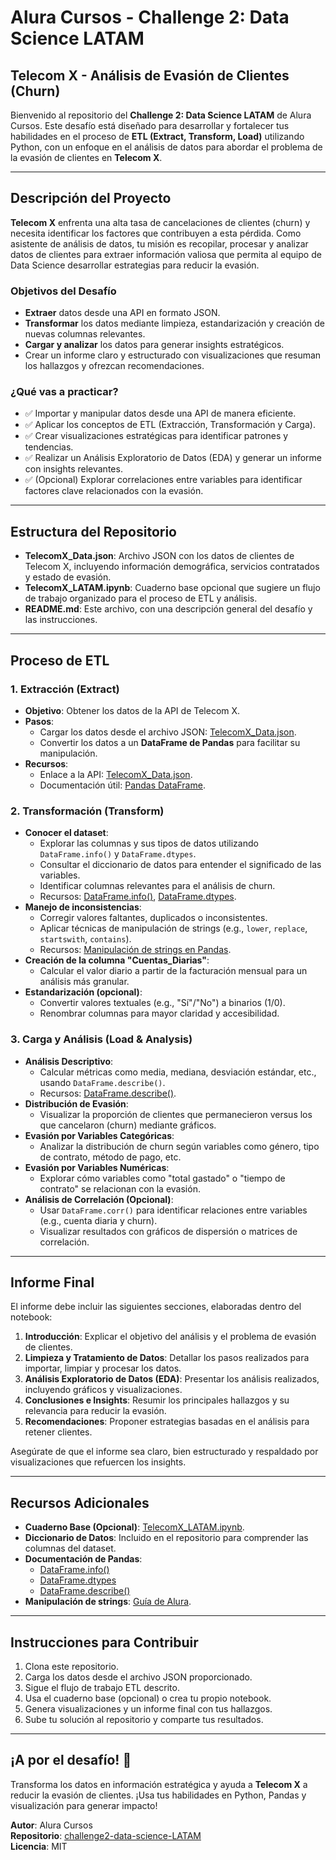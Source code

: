 # Alura Cursos - Challenge 2: Data Science LATAM

## Telecom X - Análisis de Evasión de Clientes (Churn)

Bienvenido al repositorio del **Challenge 2: Data Science LATAM** de Alura Cursos. Este desafío está diseñado para desarrollar y fortalecer tus habilidades en el proceso de **ETL (Extract, Transform, Load)** utilizando Python, con un enfoque en el análisis de datos para abordar el problema de la evasión de clientes en **Telecom X**.

---

## Descripción del Proyecto

**Telecom X** enfrenta una alta tasa de cancelaciones de clientes (churn) y necesita identificar los factores que contribuyen a esta pérdida. Como asistente de análisis de datos, tu misión es recopilar, procesar y analizar datos de clientes para extraer información valiosa que permita al equipo de Data Science desarrollar estrategias para reducir la evasión.

### Objetivos del Desafío
- **Extraer** datos desde una API en formato JSON.
- **Transformar** los datos mediante limpieza, estandarización y creación de nuevas columnas relevantes.
- **Cargar y analizar** los datos para generar insights estratégicos.
- Crear un informe claro y estructurado con visualizaciones que resuman los hallazgos y ofrezcan recomendaciones.

### ¿Qué vas a practicar?
- ✅ Importar y manipular datos desde una API de manera eficiente.
- ✅ Aplicar los conceptos de ETL (Extracción, Transformación y Carga).
- ✅ Crear visualizaciones estratégicas para identificar patrones y tendencias.
- ✅ Realizar un Análisis Exploratorio de Datos (EDA) y generar un informe con insights relevantes.
- ✅ (Opcional) Explorar correlaciones entre variables para identificar factores clave relacionados con la evasión.

---

## Estructura del Repositorio

- **TelecomX_Data.json**: Archivo JSON con los datos de clientes de Telecom X, incluyendo información demográfica, servicios contratados y estado de evasión.
- **TelecomX_LATAM.ipynb**: Cuaderno base opcional que sugiere un flujo de trabajo organizado para el proceso de ETL y análisis.
- **README.md**: Este archivo, con una descripción general del desafío y las instrucciones.

---

## Proceso de ETL

### 1. Extracción (Extract)
- **Objetivo**: Obtener los datos de la API de Telecom X.
- **Pasos**:
  - Cargar los datos desde el archivo JSON: [TelecomX_Data.json](https://github.com/ingridcristh/challenge2-data-science-LATAM/blob/main/TelecomX_Data.json).
  - Convertir los datos a un **DataFrame de Pandas** para facilitar su manipulación.
- **Recursos**:
  - Enlace a la API: [TelecomX_Data.json](https://github.com/ingridcristh/challenge2-data-science-LATAM/blob/main/TelecomX_Data.json).
  - Documentación útil: [Pandas DataFrame](https://pandas.pydata.org/docs/reference/api/pandas.DataFrame.html).

### 2. Transformación (Transform)
- **Conocer el dataset**:
  - Explorar las columnas y sus tipos de datos utilizando `DataFrame.info()` y `DataFrame.dtypes`.
  - Consultar el diccionario de datos para entender el significado de las variables.
  - Identificar columnas relevantes para el análisis de churn.
  - Recursos: [DataFrame.info()](https://pandas.pydata.org/docs/reference/api/pandas.DataFrame.info.html), [DataFrame.dtypes](https://pandas.pydata.org/docs/reference/api/pandas.DataFrame.dtypes.html).
- **Manejo de inconsistencias**:
  - Corregir valores faltantes, duplicados o inconsistentes.
  - Aplicar técnicas de manipulación de strings (e.g., `lower`, `replace`, `startswith`, `contains`).
  - Recursos: [Manipulación de strings en Pandas](https://www.aluracursos.com/).
- **Creación de la columna "Cuentas_Diarias"**:
  - Calcular el valor diario a partir de la facturación mensual para un análisis más granular.
- **Estandarización (opcional)**:
  - Convertir valores textuales (e.g., "Sí"/"No") a binarios (1/0).
  - Renombrar columnas para mayor claridad y accesibilidad.

### 3. Carga y Análisis (Load & Analysis)
- **Análisis Descriptivo**:
  - Calcular métricas como media, mediana, desviación estándar, etc., usando `DataFrame.describe()`.
  - Recursos: [DataFrame.describe()](https://pandas.pydata.org/docs/reference/api/pandas.DataFrame.describe.html).
- **Distribución de Evasión**:
  - Visualizar la proporción de clientes que permanecieron versus los que cancelaron (churn) mediante gráficos.
- **Evasión por Variables Categóricas**:
  - Analizar la distribución de churn según variables como género, tipo de contrato, método de pago, etc.
- **Evasión por Variables Numéricas**:
  - Explorar cómo variables como "total gastado" o "tiempo de contrato" se relacionan con la evasión.
- **Análisis de Correlación (Opcional)**:
  - Usar `DataFrame.corr()` para identificar relaciones entre variables (e.g., cuenta diaria y churn).
  - Visualizar resultados con gráficos de dispersión o matrices de correlación.

---

## Informe Final
El informe debe incluir las siguientes secciones, elaboradas dentro del notebook:

1. **Introducción**: Explicar el objetivo del análisis y el problema de evasión de clientes.
2. **Limpieza y Tratamiento de Datos**: Detallar los pasos realizados para importar, limpiar y procesar los datos.
3. **Análisis Exploratorio de Datos (EDA)**: Presentar los análisis realizados, incluyendo gráficos y visualizaciones.
4. **Conclusiones e Insights**: Resumir los principales hallazgos y su relevancia para reducir la evasión.
5. **Recomendaciones**: Proponer estrategias basadas en el análisis para retener clientes.

Asegúrate de que el informe sea claro, bien estructurado y respaldado por visualizaciones que refuercen los insights.

---

## Recursos Adicionales
- **Cuaderno Base (Opcional)**: [TelecomX_LATAM.ipynb](https://github.com/alura-cursos/challenge2-data-science-LATAM/blob/main/TelecomX_LATAM.ipynb).
- **Diccionario de Datos**: Incluido en el repositorio para comprender las columnas del dataset.
- **Documentación de Pandas**:
  - [DataFrame.info()](https://pandas.pydata.org/docs/reference/api/pandas.DataFrame.info.html)
  - [DataFrame.dtypes](https://pandas.pydata.org/docs/reference/api/pandas.DataFrame.dtypes.html)
  - [DataFrame.describe()](https://pandas.pydata.org/docs/reference/api/pandas.DataFrame.describe.html)
- **Manipulación de strings**: [Guía de Alura](https://www.aluracursos.com/).

---

## Instrucciones para Contribuir
1. Clona este repositorio.
2. Carga los datos desde el archivo JSON proporcionado.
3. Sigue el flujo de trabajo ETL descrito.
4. Usa el cuaderno base (opcional) o crea tu propio notebook.
5. Genera visualizaciones y un informe final con tus hallazgos.
6. Sube tu solución al repositorio y comparte tus resultados.

---

## ¡A por el desafío! 🚀
Transforma los datos en información estratégica y ayuda a **Telecom X** a reducir la evasión de clientes. ¡Usa tus habilidades en Python, Pandas y visualización para generar impacto!

**Autor**: Alura Cursos  
**Repositorio**: [challenge2-data-science-LATAM](https://github.com/ingridcristh/challenge2-data-science-LATAM)  
**Licencia**: MIT
